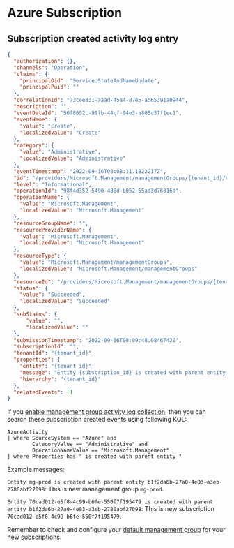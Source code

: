 # Azure Subscription

## Subscription created activity log entry

```json
{
  "authorization": {},
  "channels": "Operation",
  "claims": {
    "principalOid": "Service:StateAndNameUpdate",
    "principalPuid": ""
  },
  "correlationId": "73cee831-aaad-45e4-87e5-ad65391a0944",
  "description": "",
  "eventDataId": "56f8652c-99fb-44cf-94e3-a805c37f1ec1",
  "eventName": {
    "value": "Create",
    "localizedValue": "Create"
  },
  "category": {
    "value": "Administrative",
    "localizedValue": "Administrative"
  },
  "eventTimestamp": "2022-09-16T08:08:11.1822217Z",
  "id": "/providers/Microsoft.Management/managementGroups/{tenant_id}/events/56f8652c-99fb-44cf-94e3-a805c37f1ec1/ticks/637989124911822217",
  "level": "Informational",
  "operationId": "98f4d352-5490-488d-b052-65ad3d76016d",
  "operationName": {
    "value": "Microsoft.Management",
    "localizedValue": "Microsoft.Management"
  },
  "resourceGroupName": "",
  "resourceProviderName": {
    "value": "Microsoft.Management",
    "localizedValue": "Microsoft.Management"
  },
  "resourceType": {
    "value": "Microsoft.Management/managementGroups",
    "localizedValue": "Microsoft.Management/managementGroups"
  },
  "resourceId": "/providers/Microsoft.Management/managementGroups/{tenant_id}",
  "status": {
    "value": "Succeeded",
    "localizedValue": "Succeeded"
  },
  "subStatus": {
      "value": "",
      "localizedValue": ""
  },
  "submissionTimestamp": "2022-09-16T08:09:48.0846742Z",
  "subscriptionId": "",
  "tenantId": "{tenant_id}",
  "properties": {
    "entity": "{tenant_id}",
    "message": "Entity {subscription_id} is created with parent entity {tenant_id}",
    "hierarchy": "{tenant_id}"
  },
  "relatedEvents": []
}
```

If you [enable management group activity log collection](https://github.com/JanneMattila/api-examples/blob/master/arm/management-group.http),
then you can search these subscription created events using following KQL:

```kql
AzureActivity 
| where SourceSystem == "Azure" and 
        CategoryValue == "Administrative" and 
        OperationNameValue == "Microsoft.Management"
| where Properties has " is created with parent entity "
```

Example messages:

`Entity mg-prod is created with parent entity b1f2da6b-27a0-4e83-a3eb-2780abf27098`:
This is new management group `mg-prod`.

`Entity 70cad012-e5f8-4c99-b6fe-550f7f195479 is created with parent entity b1f2da6b-27a0-4e83-a3eb-2780abf27098`:
This is new subscription `70cad012-e5f8-4c99-b6fe-550f7f195479`.

Remember to check and configure your [default management group](https://learn.microsoft.com/en-us/azure/governance/management-groups/how-to/protect-resource-hierarchy#setting---default-management-group)
for your new subscriptions.
